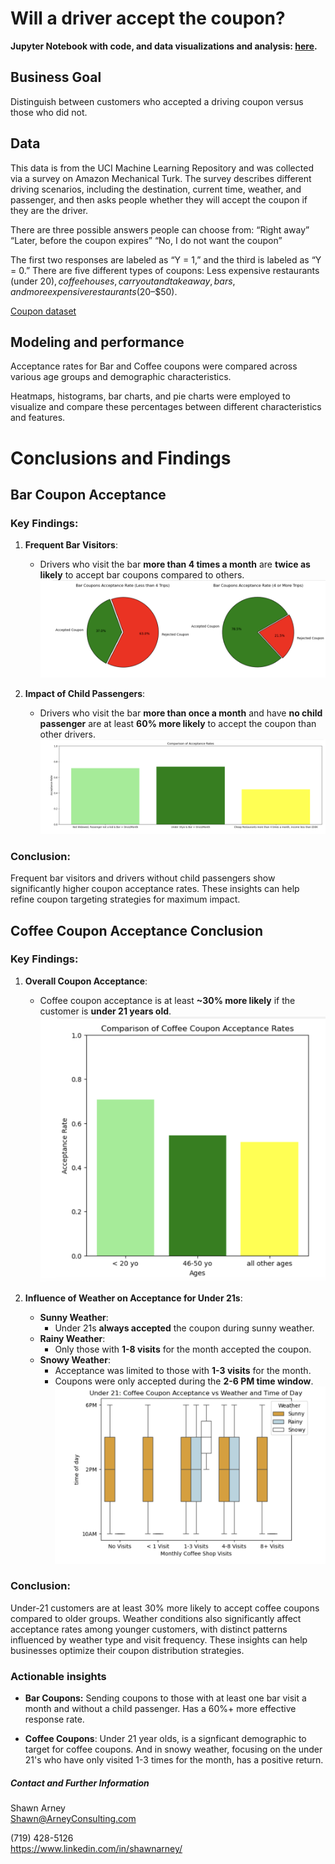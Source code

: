 # Will a driver accept the coupon?

**Jupyter Notebook with code, and data visualizations and analysis: [here](coupons.ipynb).**

## Business Goal
Distinguish between customers who accepted a driving coupon versus those who did not.

## Data
This data is from the UCI Machine Learning Repository and was collected via a survey on Amazon Mechanical Turk. The survey describes different driving scenarios, including the destination, current time, weather, and passenger, and then asks people whether they will accept the coupon if they are the driver. 

There are three possible answers people can choose from:
“Right away”
“Later, before the coupon expires”
“No, I do not want the coupon”

The first two responses are labeled as “Y = 1,” and the third is labeled as “Y = 0.” There are five different types of coupons: Less expensive restaurants (under $20), coffee houses, carryout and takeaway, bars, and more expensive restaurants ($20–$50).

[Coupon dataset](data/coupons.csv)

## Modeling and performance
Acceptance rates for Bar and Coffee coupons were compared across various age groups and demographic characteristics. 

Heatmaps, histograms, bar charts, and pie charts were employed to visualize and compare these percentages between different characteristics and features.

# Conclusions and Findings

## Bar Coupon Acceptance 

### Key Findings:
1. **Frequent Bar Visitors**:
   - Drivers who visit the bar **more than 4 times a month** are **twice as likely** to accept bar coupons compared to others.
![4x's](images/bar_compare.png)


2. **Impact of Child Passengers**:
   - Drivers who visit the bar **more than once a month** and have **no child passenger** are at least **60% more likely** to accept the coupon than other drivers.
![once a month](images/bar_final.png)

### Conclusion:
Frequent bar visitors and drivers without child passengers show significantly higher coupon acceptance rates. These insights can help refine coupon targeting strategies for maximum impact.

## Coffee Coupon Acceptance Conclusion

### Key Findings:
1. **Overall Coupon Acceptance**:
   - Coffee coupon acceptance is at least **~30% more likely** if the customer is **under 21 years old**.
![coffee acceptance](images/coffee_percent.png)

2. **Influence of Weather on Acceptance for Under 21s**:
   - **Sunny Weather**: 
     - Under 21s **always accepted** the coupon during sunny weather.
   - **Rainy Weather**: 
     - Only those with **1-8 visits** for the month accepted the coupon.
   - **Snowy Weather**: 
     - Acceptance was limited to those with **1-3 visits** for the month.
     - Coupons were only accepted during the **2-6 PM time window**.
![under21](images/coffee_final.png)

### Conclusion:
Under-21 customers are at least 30% more likely to accept coffee coupons compared to older groups. Weather conditions also significantly affect acceptance rates among younger customers, with distinct patterns influenced by weather type and visit frequency. These insights can help businesses optimize their coupon distribution strategies.

### Actionable insights

- **Bar Coupons:** Sending coupons to those with at least one bar visit a month and without a child passenger.  Has a 60%+ more effective response rate.  

- **Coffee Coupons**: Under 21 year olds, is a signficant demographic to target for coffee coupons.  And in snowy weather, focusing on the under 21's who have only visited 1-3 times for the month, has a positive return.

##### Contact and Further Information
Shawn Arney  
Shawn@ArneyConsulting.com

(719) 428-5126  
https://www.linkedin.com/in/shawnarney/